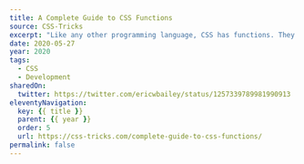```yaml
---
title: A Complete Guide to CSS Functions
source: CSS-Tricks
excerpt: "Like any other programming language, CSS has functions. They can be inserted where you’d place a value, or in some cases, accompanying another value declaration. Some CSS functions even let you nest other functions within them"
date: 2020-05-27
year: 2020
tags:
  - CSS
  - Development
sharedOn:
  twitter: https://twitter.com/ericwbailey/status/1257339789981990913
eleventyNavigation:
  key: {{ title }}
  parent: {{ year }}
  order: 5
  url: https://css-tricks.com/complete-guide-to-css-functions/
permalink: false
---
```

